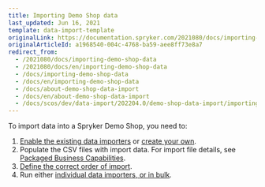 ```yaml
---
title: Importing Demo Shop data
last_updated: Jun 16, 2021
template: data-import-template
originalLink: https://documentation.spryker.com/2021080/docs/importing-demo-shop-data
originalArticleId: a1968540-004c-4768-ba59-aee8ff73e8a7
redirect_from:
  - /2021080/docs/importing-demo-shop-data
  - /2021080/docs/en/importing-demo-shop-data
  - /docs/importing-demo-shop-data
  - /docs/en/importing-demo-shop-data
  - /docs/about-demo-shop-data-import
  - /docs/en/about-demo-shop-data-import
  - /docs/scos/dev/data-import/202204.0/demo-shop-data-import/importing-demo-shop-data.html
---
```


To import data into a Spryker Demo Shop, you need to:
1. [Enable the existing data importers](/docs/scos/dev/data-import/{{page.version}}/data-importers-overview-and-implementation.html) or [create your own](/docs/scos/dev/data-import/{{page.version}}/creating-a-data-importer.html).
2. Populate the CSV files with import data. For import file details, see [Packaged Business Capabilities](/docs/pbc/all/pbc.html).
3. [Define the correct order of import](/docs/scos/dev/data-import/{{page.version}}/demo-shop-data-import/execution-order-of-data-importers-in-demo-shop.html).
4. Run either [individual data importers, or in bulk](/docs/scos/dev/data-import/{{page.version}}/importing-data-with-a-configuration-file.html#console-commands-to-run-import).
